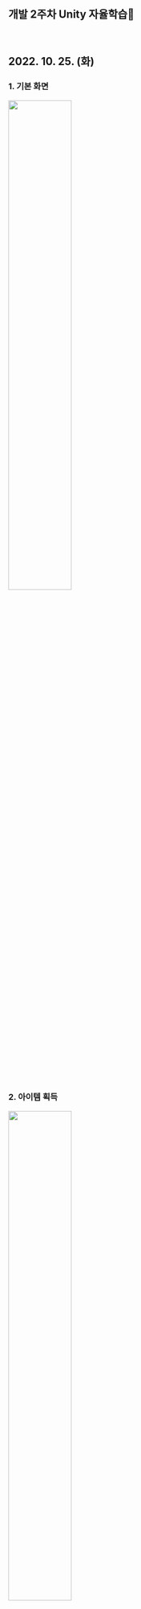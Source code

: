## 개발 2주차 Unity 자율학습👼
<br>

## 2022. 10. 25. (화)

### 1. 기본 화면
<img src="./img/221025_1.png" width="50%">

### 2. 아이템 획득
<img src="./img/221025_2.png" width="50%">

### 3. 스테이지 이동
<img src="./img/221025_3.png" width="50%">

<br><br>

## 2022. 10. 26. (수)
### 1. 대화창 및 Asset 적용
<img src="./img/221026_1.png" width="50%">

### 2. 떨어짐 방지 벽 설치
<img src="./img/221026_2.png" width="50%">

<br><br>

## 2022. 10. 27. (목)
### 1. 시작화면
<img src="./img/221027_1.png" width="50%">

### 2. 아이템 먹기 게임
<img src="./img/221027_2.png" width="50%">

### 3. 게임 후 NPC 채팅
<img src="./img/221027_3.png" width="50%">

### 4. 지도 및 현위치
<img src="./img/221027_4.png" width="50%">

### 5. 게임 완료 후 씬 이동
<img src="./img/221027_5.png" width="50%">

### 6. NPC 채팅
<div>
    <img src="./img/221027_6.png" width="30%">
    <img src="./img/221027_7.png" width="30%">
    <img src="./img/221027_8.png" width="30%">
</div>

### 7. 사물 채팅
<div>
    <img src="./img/221027_9.png" width="30%">
    <img src="./img/221027_10.png" width="30%">
</div>

<br><br>

## 2022. 10. 28. (금)
### 1. 채팅 구현

<br><br>

## 2022. 10. 30. (월)
### 1. 퀘스트 구현

<br><br>

## 2022. 11. 01. (화)
### 1. Scene0 구현

### 1. Scene2 구현

<br><br>

## 2022. 11. 02. (수)
### 1. Move, Chatting, Fade 컴포넌트 적용

<br><br>

## 2022. 11. 03. (목)
### 1. Chatting 개선

### 2. 충돌 개선

<br><br>

## 2022. 11. 04. (금)
### 1. Chatting 개선 (진행중)

### 2. Fade In/Out 개선